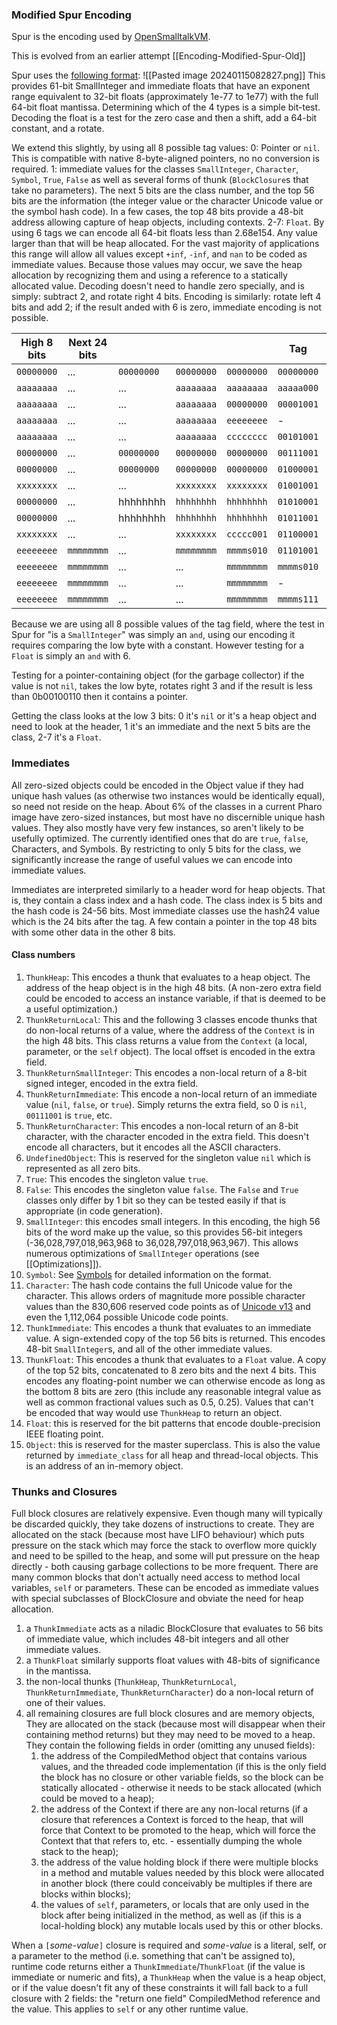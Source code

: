 ### Modified Spur Encoding
Spur is the encoding used by [OpenSmalltalkVM](https://github.com/OpenSmalltalk).

This is evolved from an earlier attempt [[Encoding-Modified-Spur-Old]]

Spur uses the [following format](https://clementbera.wordpress.com/2018/11/09/64-bits-immediate-floats/):
![[Pasted image 20240115082827.png]]
This provides 61-bit SmallInteger and immediate floats that have an exponent range equivalent to 32-bit floats (approximately 1e-77 to 1e77) with the full 64-bit float mantissa. Determining which of the 4 types is a simple bit-test. Decoding the float is a test for the zero case and then a shift, add a 64-bit constant, and a rotate.

We extend this slightly, by using all 8 possible tag values:
0: Pointer or `nil`. This is compatible with native 8-byte-aligned pointers, no no conversion is required.
1: immediate values for the classes `SmallInteger`, `Character`, `Symbol`, `True`, `False` as well as several forms of thunk (`BlockClosure`s that take no parameters). The next 5 bits are the class number, and the top 56 bits are the information (the integer value or the character Unicode value or the symbol hash code). In a few cases, the top 48 bits provide a 48-bit address allowing capture of heap objects, including contexts.
2-7: `Float`. By using 6 tags we can encode all 64-bit floats less than 2.68e154. Any value larger than that will be heap allocated. For the vast majority of applications this range will allow all values except `+inf`, `-inf`, and `nan` to be coded as immediate values. Because those values may occur, we save the heap allocation by recognizing them and using a reference to a statically allocated value. Decoding doesn't need to handle zero specially, and is simply: subtract 2, and rotate right 4 bits. Encoding is similarly: rotate left 4 bits and add 2; if the result anded with 6 is zero, immediate encoding is not possible.

| High 8 bits | Next 24 bits |            |            |            | Tag        | Type                   |
| ----------- | ------------ | ---------- | ---------- | ---------- | ---------- | ---------------------- |
| `00000000`  | ...          | `00000000` | `00000000` | `00000000` | `00000000` | `nil`                  |
| `aaaaaaaa`  | ...          | ...        | `aaaaaaaa` | `aaaaaaaa` | `aaaaa000` | pointer                |
| `aaaaaaaa`  | ...          | ...        | `aaaaaaaa` | `00000000` | `00001001` | `ThunkHeap`            |
| `aaaaaaaa`  | ...          | ...        | `aaaaaaaa` | `eeeeeeee` | -          | -                      |
| `aaaaaaaa`  | ...          | ...        | `aaaaaaaa` | `cccccccc` | `00101001` | `ThunkReturnCharacter` |
| `00000000`  | ...          | `00000000` | `00000000` | `00000000` | `00111001` | `true`                 |
| `00000000`  | ...          | `00000000` | `00000000` | `00000000` | `01000001` | `false`                |
| `xxxxxxxx`  | ...          | ...        | `xxxxxxxx` | `xxxxxxxx` | `01001001` | `SmallInteger`         |
| `00000000`  | ...          | hhhhhhhh   | `hhhhhhhh` | `hhhhhhhh` | `01010001` | `Symbol`               |
| `00000000`  | ...          | hhhhhhhh   | `hhhhhhhh` | `hhhhhhhh` | `01011001` | `Character`            |
| `xxxxxxxx`  | ...          | ...        | `xxxxxxxx` | `ccccc001` | `01100001` | `ThunkImmediate`       |
| `eeeeeeee`  | `mmmmmmmm`   | ...        | `mmmmmmmm` | `mmmms010` | `01101001` | `ThunkFloat`           |
| `eeeeeeee`  | `mmmmmmmm`   | ...        | ...        | `mmmmmmmm` | `mmmms010` | `Float`                |
| `eeeeeeee`  | `mmmmmmmm`   | ...        | ...        | `mmmmmmmm` | -          | `Float`                |
| `eeeeeeee`  | `mmmmmmmm`   | ...        | ...        | `mmmmmmmm` | `mmmms111` | `Float`                |

Because we are using all 8 possible values of the tag field, where the test in Spur for "is a `SmallInteger`" was simply an `and`, using our encoding it requires comparing the low byte with a constant. However testing for a `Float` is simply an `and` with 6.

Testing for a pointer-containing object (for the garbage collector) if the value is not `nil`, takes the low byte, rotates right 3 and if the result is less than 0b00100110 then it contains a pointer.

Getting the class looks at the low 3 bits: 0 it's `nil` or it's a heap object and need to look at the header, 1 it's an immediate and the next 5 bits are the class, 2-7 it's a `Float`.
### Immediates

All zero-sized objects could be encoded in the Object value if they had unique hash values (as otherwise two instances would be identically equal), so need not reside on the heap. About 6% of the classes in a current Pharo image have zero-sized instances, but most have no discernible unique hash values. They also mostly have very few instances, so aren't likely to be usefully optimized. The currently identified ones that do  are `true`, `false`, Characters, and Symbols. By restricting to only 5 bits for the class, we significantly increase the range of useful values we can encode into immediate values.

Immediates are interpreted similarly to a header word for heap objects. That is, they contain a class index and a hash code. The class index is 5 bits and the hash code is 24-56 bits. Most immediate classes use the hash24 value which is the 24 bits after the tag. A few contain a pointer in the top 48 bits with some other data in the other 8 bits.
#### Class numbers
1. `ThunkHeap`: This encodes a thunk that evaluates to a heap object. The address of the heap object is in the high 48 bits. (A non-zero extra field could be encoded to access an instance variable, if that is deemed to be a useful optimization.)
2. `ThunkReturnLocal`: This and the following 3 classes encode thunks that do non-local returns of a value, where the address of the `Context` is in the high 48 bits. This class returns a value from the `Context` (a local, parameter, or the `self` object). The local offset is encoded in the extra field.
3. `ThunkReturnSmallInteger`: This encodes a non-local return of a 8-bit signed integer, encoded in the extra field.
4. `ThunkReturnImmediate`: This encode a non-local return of an immediate value (`nil`, `false`, or `true`). Simply returns the extra field, so 0 is `nil`, `00111001` is `true`, etc.
5. `ThunkReturnCharacter`: This encodes a non-local return of an 8-bit character, with the character encoded in the extra field. This doesn't encode all characters, but it encodes all the ASCII characters.
6. `UndefinedObject`: This is reserved for the singleton value `nil` which is represented as all zero bits. 
7. `True`: This encodes the singleton value `true`.
8. `False`: This encodes the singleton value `false`. The `False` and `True` classes only differ by 1 bit so they can be tested easily if that is appropriate (in code generation).
9. `SmallInteger`: this encodes small integers. In this encoding, the high 56 bits of the word make up the value, so this provides 56-bit integers (-36,028,797,018,963,968 to 36,028,797,018,963,967). This allows numerous optimizations of `SmallInteger` operations (see [[Optimizations]]).
10. `Symbol`: See [Symbols](Symbols.md) for detailed information on the format.
11. `Character`: The hash code contains the full Unicode value for the character. This allows orders of magnitude more possible character values than the 830,606 reserved code points as of [Unicode v13](https://www.unicode.org/versions/stats/charcountv13_0.html) and even the 1,112,064 possible Unicode code points.
12. `ThunkImmediate`: This encodes  a thunk that evaluates to an immediate value. A sign-extended copy of the top 56 bits is returned. This encodes 48-bit `SmallInteger`s, and all of the other immediate values.
13. `ThunkFloat`: This encodes  a thunk that evaluates to a `Float` value. A copy of the top 52 bits, concatenated to 8 zero bits and the next 4 bits. This encodes any floating-point number we can otherwise encode as long as the bottom 8 bits are zero (this include any reasonable integral value as well as common fractional values such as 0.5, 0.25). Values that can't be encoded that way would use `ThunkHeap` to return an object.
14. `Float`: this is reserved  for the bit patterns that encode double-precision IEEE floating point.
15. `Object`: this is reserved for the master superclass. This is also the value returned by `immediate_class` for all heap and thread-local objects. This is an address of an in-memory object.

### Thunks and Closures
Full block closures are relatively expensive. Even though many will typically be discarded quickly, they take dozens of instructions to create. They are allocated on the stack (because most have LIFO behaviour) which puts pressure on the stack which may force the stack to overflow more quickly and need to be spilled to the heap, and some will put pressure on the heap directly - both causing garbage collections to be more frequent. There are many common blocks that don't actually need access to method local variables, `self` or parameters. These can be encoded as immediate values with special subclasses of BlockClosure and obviate the need for heap allocation. 
1. a `ThunkImmediate` acts as a niladic BlockClosure that evaluates to 56 bits of immediate value, which includes 48-bit integers and all other immediate values.
2. a `ThunkFloat` similarly supports float values with 48-bits of significance in the mantissa.
3. the non-local thunks (`ThunkHeap`, `ThunkReturnLocal`, `ThunkReturnImmediate`, `ThunkReturnCharacter`) do a non-local return of one of their values.
4. all remaining closures are full block closures and are memory objects, They are allocated on the stack (because most will disappear when their containing method returns) but they may need to be moved to a heap. They contain the following fields in order (omitting any unused fields):
	1. the address of the CompiledMethod object that contains various values, and the threaded code implementation (if this is the only field the block has no closure or other variable fields, so the block can be statically allocated - otherwise it needs to be stack allocated (which could be moved to a heap);
	2. the address of the Context if there are any non-local returns (if a closure that references a Context is forced to the heap, that will force that Context to be promoted to the heap, which will force the Context that that refers to, etc. - essentially dumping the whole stack to the heap);
	3. the address of the value holding block if there were multiple blocks in a method and mutable values needed by this block were allocated in another block (there could conceivably be multiples if there are blocks within blocks);
	4. the values of `self`, parameters, or locals that are only used in the block after being initialized in the method, as well as (if this is a local-holding block) any mutable locals used by this or other blocks.

When a `[`*some-value*`]` closure is required and *some-value* is a literal, self, or a parameter to the method (i.e. something that can't be assigned to), runtime code returns either a `ThunkImmediate`/`ThunkFloat` (if the value is immediate or numeric and fits), a `ThunkHeap` when the value is a heap object, or if the value doesn't fit any of these constraints it will fall back to a full closure with 2 fields: the "return one field" CompiledMethod reference and the value. This applies to `self` or any other runtime value.
